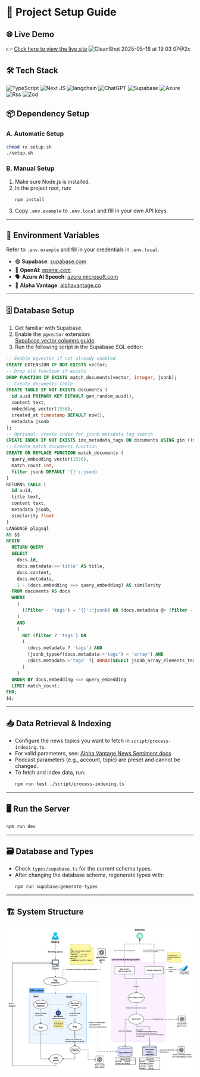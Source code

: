 # 🚀 Project Setup Guide

## 🌐 Live Demo
👉 [Click here to view the live site](https://comp5425-project.vercel.app)
![CleanShot 2025-05-16 at 19 03 07@2x](https://github.com/user-attachments/assets/554f4dc1-74dc-4651-87d4-21fbe432b41a)

## 🛠️ Tech Stack
![TypeScript](https://img.shields.io/badge/typescript-%23007ACC.svg?style=for-the-badge&logo=typescript&logoColor=white)
![Next JS](https://img.shields.io/badge/Next-black?style=for-the-badge&logo=next.js&logoColor=white)
![langchain](https://img.shields.io/badge/langchain-1C3C3C?style=for-the-badge&logo=langchain&logoColor=white)
![ChatGPT](https://img.shields.io/badge/chatGPT-74aa9c?style=for-the-badge&logo=openai&logoColor=white)
![Supabase](https://img.shields.io/badge/Supabase-3ECF8E?style=for-the-badge&logo=supabase&logoColor=white)
![Azure](https://img.shields.io/badge/azure-%230072C6.svg?style=for-the-badge&logo=microsoftazure&logoColor=white)
![Rss](https://img.shields.io/badge/rss-F88900?style=for-the-badge&logo=rss&logoColor=white)
![Zod](https://img.shields.io/badge/zod-%233068b7.svg?style=for-the-badge&logo=zod&logoColor=white)

## 📦 Dependency Setup

### A. Automatic Setup

```bash
chmod +x setup.sh
./setup.sh
```

### B. Manual Setup

1. Make sure Node.js is installed.
2. In the project root, run:
   ```bash
   npm install
   ```
3. Copy `.env.example` to `.env.local` and fill in your own API keys.

---

## 🔑 Environment Variables

Refer to `.env.example` and fill in your credentials in `.env.local`.

- 🟢 **Supabase**: [supabase.com](https://supabase.com/)
- 🤖 **OpenAI**: [openai.com](https://platform.openai.com/docs/overview)
- 🗣️ **Azure AI Speech**: [azure.microsoft.com](https://azure.microsoft.com/en-us/products/ai-services/ai-speech)
- 📰 **Alpha Vantage**: [alphavantage.co](https://www.alphavantage.co/support/#api-key)

---

## 🗄️ Database Setup

1. Get familiar with Supabase.
2. Enable the `pgvector` extension:  
   [Supabase vector columns guide](https://supabase.com/docs/guides/ai/vector-columns?queryGroups=database-method&database-method=dashboard)
3. Run the following script in the Supabase SQL editor:

```sql
-- Enable pgvector if not already enabled
CREATE EXTENSION IF NOT EXISTS vector;
-- Drop old function if exists
DROP FUNCTION IF EXISTS match_documents(vector, integer, jsonb);
-- Create documents table
CREATE TABLE IF NOT EXISTS documents (
  id uuid PRIMARY KEY DEFAULT gen_random_uuid(),
  content text,
  embedding vector(1536),
  created_at timestamp DEFAULT now(),
  metadata jsonb
);
-- Optional: create index for jsonb metadata tag search
CREATE INDEX IF NOT EXISTS idx_metadata_tags ON documents USING gin ((metadata->'tags'));
-- Create match_documents function
CREATE OR REPLACE FUNCTION match_documents (
  query_embedding vector(1536),
  match_count int,
  filter jsonb DEFAULT '{}'::jsonb
)
RETURNS TABLE (
  id uuid,
  title text,
  content text,
  metadata jsonb,
  similarity float
)
LANGUAGE plpgsql
AS $$
BEGIN
  RETURN QUERY
  SELECT
    docs.id,
    docs.metadata->>'title' AS title,
    docs.content,
    docs.metadata,
    1 - (docs.embedding <=> query_embedding) AS similarity
  FROM documents AS docs
  WHERE
    (
      ((filter - 'tags') = '{}'::jsonb) OR (docs.metadata @> (filter - 'tags'))
    )
    AND
    (
      NOT (filter ? 'tags') OR 
      (
        (docs.metadata ? 'tags') AND
        (jsonb_typeof(docs.metadata->'tags') = 'array') AND
        (docs.metadata->'tags' ?| ARRAY(SELECT jsonb_array_elements_text(filter->'tags')))
      )
    )
  ORDER BY docs.embedding <=> query_embedding
  LIMIT match_count;
END;
$$;
```

---

## 📥 Data Retrieval & Indexing

- Configure the news topics you want to fetch in `script/process-indexing.ts`.
- For valid parameters, see: [Alpha Vantage News Sentiment docs](https://www.alphavantage.co/documentation/#news-sentiment)
- Podcast parameters (e.g., account, topic) are preset and cannot be changed.
- To fetch and index data, run:
  ```bash
  npm run test ./script/process-indexing.ts
  ```

---

## 🖥️ Run the Server

```bash
npm run dev
```

---

## 🗃️ Database and Types

- Check `types/supabase.ts` for the current schema types.
- After changing the database schema, regenerate types with:
  ```bash
  npm run supabase:generate-types
  ```

---

## 🏗️ System Structure

![diagram](./assets/comp5425-diagram.png)

